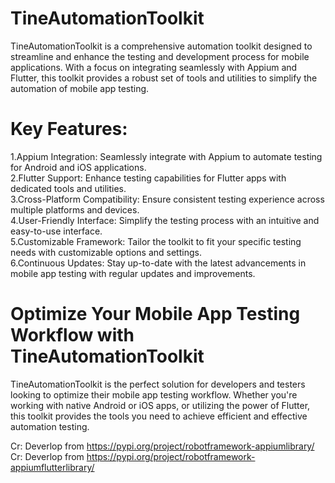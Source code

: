 # TineAutomationToolkit
TineAutomationToolkit is a comprehensive automation toolkit designed to streamline and enhance the testing and development process for mobile applications. With a focus on integrating seamlessly with Appium and Flutter, this toolkit provides a robust set of tools and utilities to simplify the automation of mobile app testing.

# Key Features:
1.Appium Integration: Seamlessly integrate with Appium to automate testing for Android and iOS applications.<br>
2.Flutter Support: Enhance testing capabilities for Flutter apps with dedicated tools and utilities.<br>
3.Cross-Platform Compatibility: Ensure consistent testing experience across multiple platforms and devices.<br>
4.User-Friendly Interface: Simplify the testing process with an intuitive and easy-to-use interface.<br>
5.Customizable Framework: Tailor the toolkit to fit your specific testing needs with customizable options and settings.<br>
6.Continuous Updates: Stay up-to-date with the latest advancements in mobile app testing with regular updates and improvements.<br>

# Optimize Your Mobile App Testing Workflow with TineAutomationToolkit

TineAutomationToolkit is the perfect solution for developers and testers looking to optimize their mobile app testing workflow. Whether you're working with native Android or iOS apps, or utilizing the power of Flutter, this toolkit provides the tools you need to achieve efficient and effective automation testing.

Cr: Deverlop from https://pypi.org/project/robotframework-appiumlibrary/<br>
Cr: Deverlop from https://pypi.org/project/robotframework-appiumflutterlibrary/
